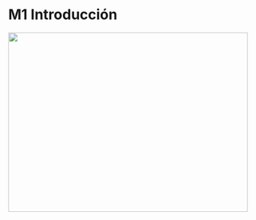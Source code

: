 
# M1 Introducción

<img src="https://docs.google.com/drawings/d/1OKZAb3KTx5DB-21w6tPDuKPQLBL5Cw57sCOwYMZmnSs/pub?w=480&amp;h=360" width="480" height="360" />

